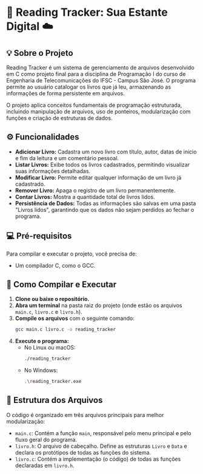 # 📖 Reading Tracker: Sua Estante Digital ☁️

## 💡 Sobre o Projeto

Reading Tracker é um sistema de gerenciamento de arquivos desenvolvido em C como projeto final para a disciplina de Programação I do curso de Engenharia de Telecomunicações do IFSC - Campus São José. O programa permite ao usuário catalogar os livros que já leu, armazenando as informações de forma persistente em arquivos.

O projeto aplica conceitos fundamentais de programação estruturada, incluindo manipulação de arquivos, uso de ponteiros, modularização com funções e criação de estruturas de dados. 

## ⚙️ Funcionalidades

* **Adicionar Livro:** Cadastra um novo livro com título, autor, datas de início e fim da leitura e um comentário pessoal.
* **Listar Livros:** Exibe todos os livros cadastrados, permitindo visualizar suas informações detalhadas.
* **Modificar Livro:** Permite editar qualquer informação de um livro já cadastrado.
* **Remover Livro:** Apaga o registro de um livro permanentemente.
* **Contar Livros:** Mostra a quantidade total de livros lidos.
* **Persistência de Dados:** Todas as informações são salvas em uma pasta "Livros lidos", garantindo que os dados não sejam perdidos ao fechar o programa.

## 💻 Pré-requisitos

Para compilar e executar o projeto, você precisa de:
* Um compilador C, como o GCC.

## 📜 Como Compilar e Executar

1.  **Clone ou baixe o repositório.**
2.  **Abra um terminal** na pasta raiz do projeto (onde estão os arquivos `main.c`, `livro.c` e `livro.h`).
3.  **Compile os arquivos** com o seguinte comando:
    ```bash
    gcc main.c livro.c -o reading_tracker
    ```
4.  **Execute o programa:**
    * No Linux ou macOS:
        ```bash
        ./reading_tracker
        ```
    * No Windows:
        ```bash
        .\reading_tracker.exe
        ```

## 📁 Estrutura dos Arquivos

O código é organizado em três arquivos principais para melhor modularização:
* `main.c`: Contém a função `main`, responsável pelo menu principal e pelo fluxo geral do programa.
* `livro.h`: O arquivo de cabeçalho. Define as estruturas `Livro` e `Data` e declara os protótipos de todas as funções do sistema.
* `livro.c`: Contém a implementação (o código) de todas as funções declaradas em `livro.h`.